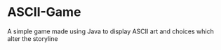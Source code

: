 # ASCII-Game
A simple game made using Java to display ASCII art and choices which alter the storyline
